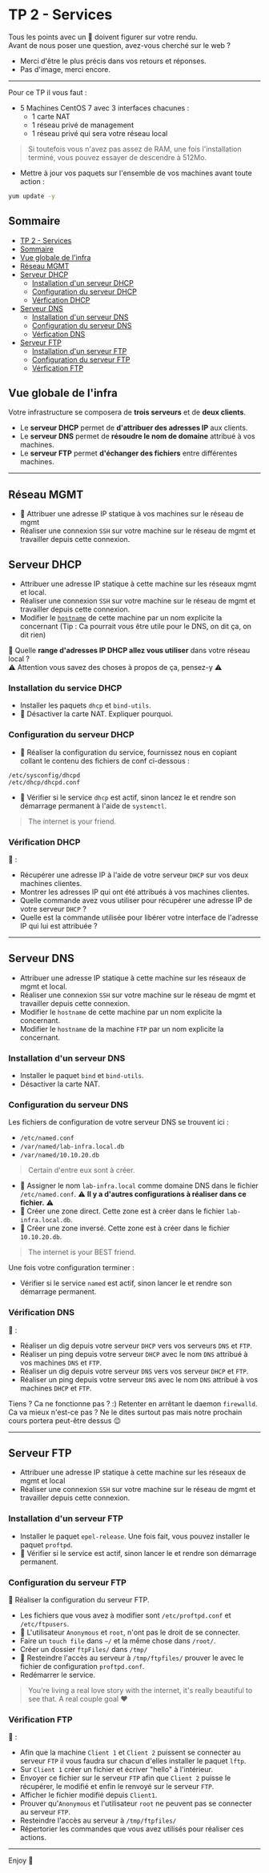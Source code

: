 # TP 2 - Services

Tous les points avec un 👀 doivent figurer sur votre rendu.  
Avant de nous poser une question, avez-vous cherché sur le web ?  

- Merci d'être le plus précis dans vos retours et réponses.
- Pas d'image, merci encore.

---

Pour ce TP il vous faut :

- 5 Machines CentOS 7 avec 3 interfaces chacunes :
  - 1 carte NAT
  - 1 réseau privé de management
  - 1 réseau privé qui sera votre réseau local

> Si toutefois vous n'avez pas assez de RAM, une fois l'installation terminé, vous pouvez essayer de descendre à 512Mo.

- Mettre à jour vos paquets sur l'ensemble de vos machines avant toute action :

```bash
yum update -y
```

## Sommaire

- [TP 2 - Services](#tp-2---services)
- [Sommaire](#sommaire)
- [Vue globale de l'infra](#vue-globale-de-l'infra)
- [Réseau MGMT](#Réseau-mgmt)
- [Serveur DHCP](#serveur-DHCP)
  - [Installation d'un serveur DHCP](#installation-d'un-serveur-dhcp)
  - [Configuration du serveur DHCP](#configuration-du-serveur-dhcp)
  - [Vérfication DHCP](###-Vérification-dhcp)
- [Serveur DNS](##serveur-dns)
  - [Installation d'un serveur DNS](#installation-d'un-serveur-dns)
  - [Configuration du serveur DNS](#configuration-du-serveur-dns)
  - [Vérfication DNS](###-Vérification-dns)
- [Serveur FTP](##-serveur-ftp)
  - [Installation d'un serveur FTP](###-installation-d'un-serveur-ftp)
  - [Configuration du serveur FTP](###-configuration-du-serveur-ftp)
  - [Vérfication FTP](###-Vérification-ftp)

## Vue globale de l'infra

Votre infrastructure se composera de **trois serveurs** et de **deux clients**.

- Le **serveur DHCP** permet de **d'attribuer des adresses IP** aux clients.
- Le **serveur DNS** permet de **résoudre le nom de domaine** attribué à vos machines.
- Le **serveur FTP** permet **d'échanger des fichiers** entre différentes machines.

---

## Réseau MGMT

- 👀 Attribuer une adresse IP statique à vos machines sur le réseau de mgmt
- Réaliser une connexion `SSH` sur votre machine sur le réseau de mgmt et travailler depuis cette connexion.

## Serveur DHCP

- Attribuer une adresse IP statique à cette machine sur les réseaux mgmt et local.
- Réaliser une connexion `SSH` sur votre machine sur le réseau de mgmt et travailler depuis cette connexion.
- Modifier le [`hostname`](https://www.geeksforgeeks.org/hostname-command-in-linux-with-examples/) de cette machine par un nom explicite la concernant (Tip : Ca pourrait vous être utile pour le DNS, on dit ça, on dit rien)

👀 Quelle **range d'adresses IP DHCP allez vous utiliser** dans votre réseau local ?  
⚠ Attention vous savez des choses à propos de ça, pensez-y ⚠

### Installation du service DHCP

- Installer les paquets `dhcp` et `bind-utils`.
- 👀 Désactiver la carte NAT. Expliquer pourquoi.

### Configuration du serveur DHCP

- 👀 Réaliser la configuration du service, fournissez nous en copiant collant le contenu des fichiers de conf ci-dessous :

`/etc/sysconfig/dhcpd`  
`/etc/dhcp/dhcpd.conf`

- 👀 Vérifier si le service `dhcp` est actif, sinon lancez le et rendre son démarrage permanent à l'aide de `systemctl`.

> The internet is your friend.

### Vérification DHCP

👀 :

- Récupérer une adresse IP à l'aide de votre serveur `DHCP` sur vos deux machines clientes.
- Montrer les adresses IP qui ont été attribués à vos machines clientes.
- Quelle commande avez vous utiliser pour récupérer une adresse IP de votre serveur `DHCP` ?
- Quelle est la commande utilisée pour libérer votre interface de l'adresse IP qui lui est attribuée ?

---

## Serveur DNS

- Attribuer une adresse IP statique à cette machine sur les réseaux de mgmt et local.
- Réaliser une connexion `SSH` sur votre machine sur le réseau de mgmt et travailler depuis cette connexion.
- Modifier le `hostname` de cette machine par un nom explicite la concernant.
- Modifier le `hostname` de la machine `FTP` par un nom explicite la concernant.

### Installation d'un serveur DNS

- Installer le paquet `bind` et `bind-utils`.
- Désactiver la carte NAT.

### Configuration du serveur DNS

Les fichiers de configuration de votre serveur DNS se trouvent ici :

- `/etc/named.conf`
- `/var/named/lab-infra.local.db`
- `/var/named/10.10.20.db`

> Certain d'entre eux sont à créer.

- 👀 Assigner le nom `lab-infra.local` comme domaine DNS dans le fichier `/etc/named.conf`. ⚠ **Il y a d'autres configurations à réaliser dans ce fichier.** ⚠
- 👀 Créer une zone direct. Cette zone est à créer dans le fichier `lab-infra.local.db`.
- 👀 Créer une zone inversé. Cette zone est à créer dans le fichier `10.10.20.db`.

> The internet is your BEST friend.

Une fois votre configuration terminer :

- Vérifier si le service `named` est actif, sinon lancer le et rendre son démarrage permanent.

### Vérification DNS

👀 :

- Réaliser un dig depuis votre serveur `DHCP` vers vos serveurs `DNS` et `FTP`.
- Réaliser un ping depuis votre serveur `DHCP` avec le nom `DNS` attribué à vos machines `DNS` et `FTP`.
- Réaliser un dig depuis votre serveur `DNS` vers vos serveur `DHCP` et `FTP`.
- Réaliser un ping depuis votre serveur `DNS` avec le nom `DNS` attribué à vos machines `DHCP` et `FTP`.

Tiens ? Ca ne fonctionne pas ? :) Retenter en arrêtant le daemon `firewalld`. Ca va mieux n'est-ce pas ? Ne le dites surtout pas mais notre prochain cours portera peut-être dessus 😉

---

## Serveur FTP

- Attribuer une adresse IP statique à cette machine sur les réseaux de mgmt et local
- Réaliser une connexion `SSH` sur votre machine sur le réseau de mgmt et travailler depuis cette connexion.

### Installation d'un serveur FTP

- Installer le paquet `epel-release`. Une fois fait, vous pouvez installer le paquet `proftpd`.
- 👀 Vérifier si le service est actif, sinon lancer le et rendre son démarrage permanent.

### Configuration du serveur FTP

👀 Réaliser la configuration du serveur FTP.

- Les fichiers que vous avez à modifier sont `/etc/proftpd.conf` et `/etc/ftpusers`.
- 👀 L'utilisateur `Anonymous` et `root`, n'ont pas le droit de se connecter.
- Faire un `touch file` dans `~/` et la même chose dans `/root/`.
- Créer un dossier `ftpFiles/` dans `/tmp/`
- 👀 Resteindre l'accès au serveur à `/tmp/ftpfiles/` prouver le avec le fichier de configuration `proftpd.conf`.
- Redémarrer le service.

> You're living a real love story with the internet, it's really beautiful to see that. A real couple goal :heart:

### Vérification FTP

👀 :

- Afin que la machine `Client 1` et `Client 2` puissent se connecter au serveur `FTP` il vous faudra sur chacun d'elles installer le paquet `lftp`.
- Sur `Client 1` créer un fichier et écriver "hello" à l'intérieur.
- Envoyer ce fichier sur le serveur `FTP` afin que `Client 2` puisse le récupérer, le modifié et enfin le renvoyé sur le serveur `FTP`.
- Afficher le fichier modifié depuis `Client1`.
- Prouver qu'`Anonymous` et l'utilisateur `root` ne peuvent pas se connecter au serveur `FTP`.
- Resteindre l'accès au serveur à `/tmp/ftpfiles/`
- Répertorier les commandes que vous avez utilisés pour réaliser ces actions.

---

Enjoy 🎉
